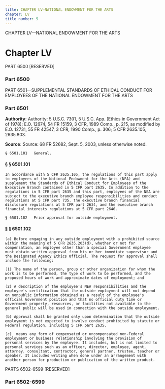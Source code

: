 ```yaml
---
title: CHAPTER LV—NATIONAL ENDOWMENT FOR THE ARTS
chapter: LV
title_number: 5
---
```


CHAPTER LV—NATIONAL ENDOWMENT FOR THE ARTS

# Chapter LV

  PART 6500 [RESERVED]

### Part 6500

  PART 6501—SUPPLEMENTAL STANDARDS OF ETHICAL CONDUCT FOR EMPLOYEES OF THE NATIONAL ENDOWMENT FOR THE ARTS

### Part 6501

**Authority:** Authority: 5 U.S.C. 7301, 5 U.S.C. App. (Ethics in Government Act of 1978); E.O. 12674, 54 FR 15159, 3 CFR, 1989 Comp., p. 215, as modified by E.O. 12731, 55 FR 42547, 3 CFR, 1990 Comp., p. 306; 5 CFR 2635.105, 2635.803.

**Source:** Source: 68 FR 52682, Sept. 5, 2003, unless otherwise noted.

    § 6501.101   General.

#### § § 6501.101

    In accordance with 5 CFR 2635.105, the regulations of this part apply to employees of the National Endowment for the Arts (NEA) and supplement the Standards of Ethical Conduct for Employees of the Executive Branch contained in 5 CFR part 2635. In addition to the regulations in 5 CFR part 2635 and this part, employees of the NEA are subject to the executive branch employee responsibilities and conduct regulations at 5 CFR part 735, the executive branch financial disclosure regulations at 5 CFR part 2634, and the executive branch financial interests regulations at 5 CFR part 2640.

    § 6501.102   Prior approval for outside employment.

#### § § 6501.102

    (a) Before engaging in any outside employment with a prohibited source within the meaning of 5 CFR 2635.203(d), whether or not for compensation, an employee other than a special Government employee must obtain written approval from his or her immediate supervisor and the Designated Agency Ethics Official. The request for approval shall include the following:

    (1) The name of the person, group or other organization for whom the work is to be performed, the type of work to be performed, and the proposed hours of work and approximate dates of employment; and

    (2) A description of the employee's NEA responsibilities and the employee's certification that the outside employment will not depend on nonpublic information obtained as a result of the employee's official Government position and that no official duty time or Government property, resources, or facilities not available to the general public will be used in connection with the outside employment.

    (b) Approval shall be granted only upon determination that the outside employment is not expected to involve conduct prohibited by statute or Federal regulation, including 5 CFR part 2635.

    (c)  means any form of compensated or uncompensated non-Federal employment or business relationship involving the provision of personal services by the employee. It includes, but is not limited to personal services such as an officer, director, employee, agent, attorney, consultant, contractor, general partner, trustee, teacher or speaker. It includes writing when done under an arrangement with another person for production or publication of the written product.

  PARTS 6502-6599 [RESERVED]

### Part 6502-6599

